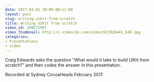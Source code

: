 ```yaml
---
date: 2017-03-02 10:00:00+11:00
layout: post
slug: writing-uikit-from-scratch
title: Writing UIKit from scratch
vimeo_id: 208572967
vimeo_thumbnail: http://i.vimeocdn.com/video/623926441_640.jpg
categories:
- Presentations
- video
---
```


Craig Edwards asks the question "What would it take to build UIKit from scratch?" and then codes the answer in this presentation.

Recorded at Sydney CocoaHeads February 2017.
